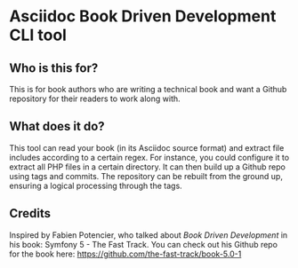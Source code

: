# Asciidoc Book Driven Development CLI tool

## Who is this for?
This is for book authors who are writing a technical book and want a Github repository for their readers to work along with.

## What does it do?
This tool can read your book (in its Asciidoc source format) and extract file includes according to a certain regex. For instance, you could configure it to extract all PHP files in a certain directory. It can then build up a Github repo using tags and commits. The repository can be rebuilt from the ground up, ensuring a logical processing through the tags.

## Credits
Inspired by Fabien Potencier, who talked about _Book Driven Development_ in his book: Symfony 5 - The Fast Track. You can check out his Github repo for the book here: https://github.com/the-fast-track/book-5.0-1
